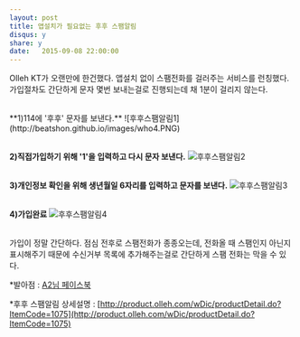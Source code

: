 ```yaml
---
layout: post
title: 앱설치가 필요없는 후후 스팸알림 
disqus: y
share: y
date:   2015-09-08 22:00:00
---
```


Olleh KT가 오랜만에 한건했다. 앱설치 없이 스팸전화를 걸러주는 서비스를 런칭했다. 가입절차도 간단하게 문자 몇번 보내는걸로 진행되는데 채 1분이 걸리지 않는다. 
</br></br>

<div style="text-align:left">
**1)114에 '후후' 문자를 보낸다.** 
![후후스팸알림1](http://beatshon.github.io/images/who4.PNG)
</br>
</br>

**2)직접가입하기 위해 '1'을 입력하고 다시 문자 보낸다.**
![후후스팸알림2](http://beatshon.github.io/images/who1.PNG)
</br>
</br>

**3)개인정보 확인을 위해 생년월일 6자리를 입력하고 문자를 보낸다.**
![후후스팸알림3](http://beatshon.github.io/images/who2.PNG)
</br>
</br>

**4)가입완료**
![후후스팸알림4](http://beatshon.github.io/images/who3.PNG)
</br>
</br></div>

가입이 정말 간단하다. 점심 전후로 스팸전화가 종종오는데, 전화올 때 스팸인지 아닌지 표시해주기 때문에 수신거부 목록에 추가해주는걸로 간단하게 스팸 전화는 막을 수 있다. 

*발아점 : [A2님 페이스북](https://www.facebook.com/ani2life?fref=ts) 

*후후 스팸알림 상세설명 : [http://product.olleh.com/wDic/productDetail.do?ItemCode=1075](http://product.olleh.com/wDic/productDetail.do?ItemCode=1075)


